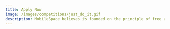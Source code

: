 ```yaml
---
title: Apply Now
image: /images/competitions/just_do_it.gif
description: MobileSpace believes is founded on the principle of free and open source education that helps to empower other to learn the skills necessary to be a good iOS developer. Needless to say, this meetup is completely free for everyone to attend and is only made stronger with the help of developer and engineers like yourself who are motivated to learn or passionate to teach others.
---
```

